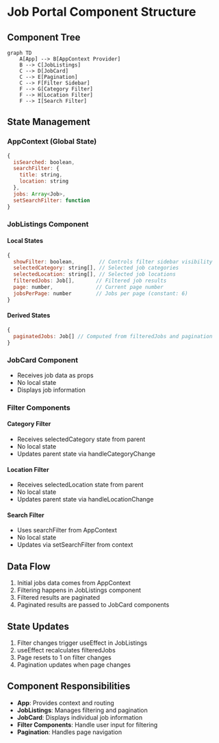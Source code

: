 # Job Portal Component Structure

## Component Tree
```mermaid
graph TD
    A[App] --> B[AppContext Provider]
    B --> C[JobListings]
    C --> D[JobCard]
    C --> E[Pagination]
    C --> F[Filter Sidebar]
    F --> G[Category Filter]
    F --> H[Location Filter]
    F --> I[Search Filter]
```

## State Management

### AppContext (Global State)
```javascript
{
  isSearched: boolean,
  searchFilter: {
    title: string,
    location: string
  },
  jobs: Array<Job>,
  setSearchFilter: function
}
```

### JobListings Component
#### Local States
```javascript
{
  showFilter: boolean,        // Controls filter sidebar visibility
  selectedCategory: string[], // Selected job categories
  selectedLocation: string[], // Selected job locations
  filteredJobs: Job[],       // Filtered job results
  page: number,              // Current page number
  jobsPerPage: number        // Jobs per page (constant: 6)
}
```

#### Derived States
```javascript
{
  paginatedJobs: Job[] // Computed from filteredJobs and pagination
}
```

### JobCard Component
- Receives job data as props
- No local state
- Displays job information

### Filter Components
#### Category Filter
- Receives selectedCategory state from parent
- No local state
- Updates parent state via handleCategoryChange

#### Location Filter
- Receives selectedLocation state from parent
- No local state
- Updates parent state via handleLocationChange

#### Search Filter
- Uses searchFilter from AppContext
- No local state
- Updates via setSearchFilter from context

## Data Flow
1. Initial jobs data comes from AppContext
2. Filtering happens in JobListings component
3. Filtered results are paginated
4. Paginated results are passed to JobCard components

## State Updates
1. Filter changes trigger useEffect in JobListings
2. useEffect recalculates filteredJobs
3. Page resets to 1 on filter changes
4. Pagination updates when page changes

## Component Responsibilities
- **App**: Provides context and routing
- **JobListings**: Manages filtering and pagination
- **JobCard**: Displays individual job information
- **Filter Components**: Handle user input for filtering
- **Pagination**: Handles page navigation 